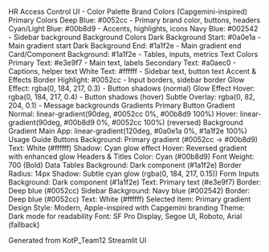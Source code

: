 HR Access Control UI - Color Palette
Brand Colors (Capgemini-inspired)
Primary Colors
Deep Blue: #0052cc - Primary brand color, buttons, headers
Cyan/Light Blue: #00b8d9 - Accents, highlights, icons
Navy Blue: #002542 - Sidebar background
Background Colors
Dark Background Start: #0a0e1a - Main gradient start
Dark Background End: #1a1f2e - Main gradient end
Card/Component Background: #1a1f2e - Tables, inputs, metrics
Text Colors
Primary Text: #e3e9f7 - Main text, labels
Secondary Text: #a0aec0 - Captions, helper text
White Text: #ffffff - Sidebar text, button text
Accent & Effects
Border Highlight: #0052cc - Input borders, sidebar border
Glow Effect: rgba(0, 184, 217, 0.3) - Button shadows (normal)
Glow Effect Hover: rgba(0, 184, 217, 0.4) - Button shadows (hover)
Subtle Overlay: rgba(0, 82, 204, 0.1) - Message backgrounds
Gradients
Primary Button Gradient
Normal: linear-gradient(90deg, #0052cc 0%, #00b8d9 100%)
Hover: linear-gradient(90deg, #00b8d9 0%, #0052cc 100%) (reversed)
Background Gradient
Main App: linear-gradient(120deg, #0a0e1a 0%, #1a1f2e 100%)
Usage Guide
Buttons
Background: Primary gradient (#0052cc → #00b8d9)
Text: White (#ffffff)
Shadow: Cyan glow effect
Hover: Reversed gradient with enhanced glow
Headers & Titles
Color: Cyan (#00b8d9)
Font Weight: 700 (Bold)
Data Tables
Background: Dark component (#1a1f2e)
Border Radius: 14px
Shadow: Subtle cyan glow (rgba(0, 184, 217, 0.15))
Form Inputs
Background: Dark component (#1a1f2e)
Text: Primary text (#e3e9f7)
Border: Deep blue (#0052cc)
Sidebar
Background: Navy blue (#002542)
Border: Deep blue (#0052cc)
Text: White (#ffffff)
Selected Item: Primary gradient
Design Style: Modern, Apple-inspired with Capgemini branding
Theme: Dark mode for readability
Font: SF Pro Display, Segoe UI, Roboto, Arial (fallback)

Generated from KotP_Team12 Streamlit UI
